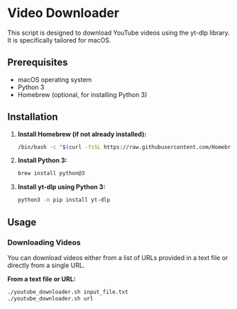 # Video Downloader

This script is designed to download YouTube videos using the yt-dlp library. It is specifically tailored for macOS.

## Prerequisites

- macOS operating system
- Python 3
- Homebrew (optional, for installing Python 3)

## Installation

1. **Install Homebrew (if not already installed):**
    ```bash
    /bin/bash -c "$(curl -fsSL https://raw.githubusercontent.com/Homebrew/install/HEAD/install.sh)"
    ```

2. **Install Python 3:**
    ```bash
    brew install python@3
    ```

3. **Install yt-dlp using Python 3:**
    ```bash
    python3 -m pip install yt-dlp
    ```

## Usage

### Downloading Videos

You can download videos either from a list of URLs provided in a text file or directly from a single URL.

**From a text file or URL:**

```bash
./youtube_downloader.sh input_file.txt
./youtube_downloader.sh url

